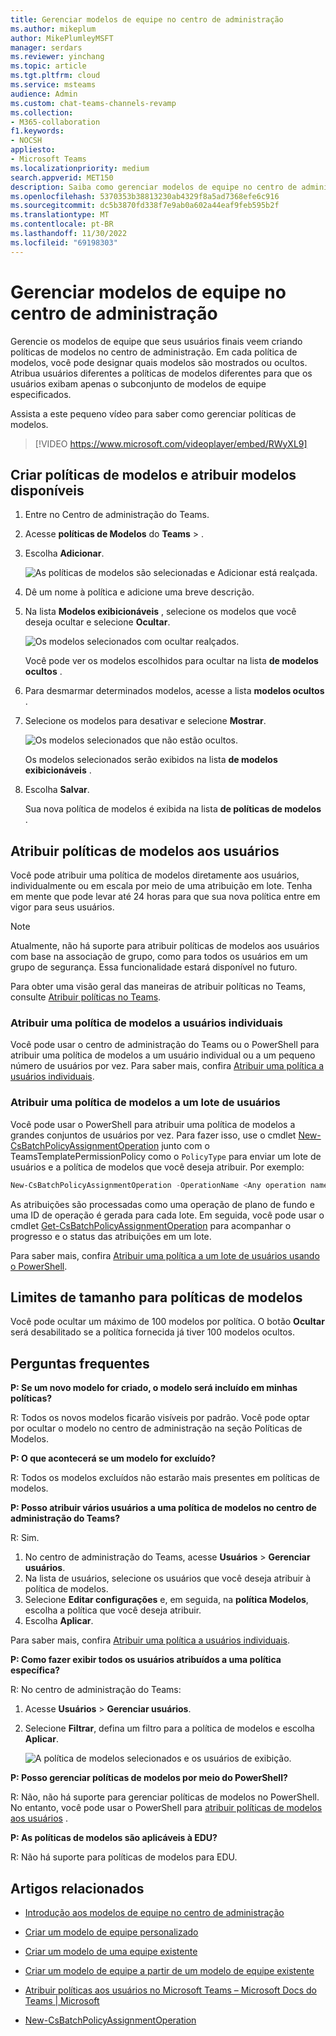 ```yaml
---
title: Gerenciar modelos de equipe no centro de administração
ms.author: mikeplum
author: MikePlumleyMSFT
manager: serdars
ms.reviewer: yinchang
ms.topic: article
ms.tgt.pltfrm: cloud
ms.service: msteams
audience: Admin
ms.custom: chat-teams-channels-revamp
ms.collection:
- M365-collaboration
f1.keywords:
- NOCSH
appliesto:
- Microsoft Teams
ms.localizationpriority: medium
search.appverid: MET150
description: Saiba como gerenciar modelos de equipe no centro de administração
ms.openlocfilehash: 5370353b38813230ab4329f8a5ad7368efe6c916
ms.sourcegitcommit: dc5b3870fd338f7e9ab0a602a44eaf9feb595b2f
ms.translationtype: MT
ms.contentlocale: pt-BR
ms.lasthandoff: 11/30/2022
ms.locfileid: "69198303"
---
```

# <a name="manage-team-templates-in-the-admin-center"></a>Gerenciar modelos de equipe no centro de administração

Gerencie os modelos de equipe que seus usuários finais veem criando políticas de modelos no centro de administração. Em cada política de modelos, você pode designar quais modelos são mostrados ou ocultos.
Atribua usuários diferentes a políticas de modelos diferentes para que os usuários exibam apenas o subconjunto de modelos de equipe especificados.

Assista a este pequeno vídeo para saber como gerenciar políticas de modelos.

> [!VIDEO https://www.microsoft.com/videoplayer/embed/RWyXL9]

## <a name="create-templates-policies-and-assign-available-templates"></a>Criar políticas de modelos e atribuir modelos disponíveis

1. Entre no Centro de administração do Teams.

2. Acesse **políticas de Modelos** do **Teams** > .

3. Escolha **Adicionar**.

    ![As políticas de modelos são selecionadas e Adicionar está realçada.](media/template-policies-1.png)

1. Dê um nome à política e adicione uma breve descrição.

2. Na lista **Modelos exibicionáveis** , selecione os modelos que você deseja ocultar e selecione **Ocultar**.

    ![Os modelos selecionados com ocultar realçados.](media/template-policies-2.png)

    Você pode ver os modelos escolhidos para ocultar na lista **de modelos ocultos** .

1. Para desmarmar determinados modelos, acesse a lista **modelos ocultos** .

2. Selecione os modelos para desativar e selecione **Mostrar**.

   ![Os modelos selecionados que não estão ocultos.](media/template-policies-3.png)

   Os modelos selecionados serão exibidos na lista **de modelos exibicionáveis** .
3. Escolha **Salvar**.

   Sua nova política de modelos é exibida na lista **de políticas de modelos** .

## <a name="assign-templates-policies-to-users"></a>Atribuir políticas de modelos aos usuários

Você pode atribuir uma política de modelos diretamente aos usuários, individualmente ou em escala por meio de uma atribuição em lote. Tenha em mente que pode levar até 24 horas para que sua nova política entre em vigor para seus usuários.

> [!Note]
> Atualmente, não há suporte para atribuir políticas de modelos aos usuários com base na associação de grupo, como para todos os usuários em um grupo de segurança. Essa funcionalidade estará disponível no futuro.

Para obter uma visão geral das maneiras de atribuir políticas no Teams, consulte [Atribuir políticas no Teams](policy-assignment-overview.md).

### <a name="assign-a-templates-policy-to-individual-users"></a>Atribuir uma política de modelos a usuários individuais

Você pode usar o centro de administração do Teams ou o PowerShell para atribuir uma política de modelos a um usuário individual ou a um pequeno número de usuários por vez. Para saber mais, confira [Atribuir uma política a usuários individuais](assign-policies-users-and-groups.md#assign-a-policy-to-individual-users).

### <a name="assign-a-templates-policy-to-a-batch-of-users"></a>Atribuir uma política de modelos a um lote de usuários

Você pode usar o PowerShell para atribuir uma política de modelos a grandes conjuntos de usuários por vez. Para fazer isso, use o cmdlet [New-CsBatchPolicyAssignmentOperation](/powershell/module/teams/new-csbatchpolicyassignmentoperation) junto com o TeamsTemplatePermissionPolicy como o ```PolicyType``` para enviar um lote de usuários e a política de modelos que você deseja atribuir. Por exemplo:

```powershell
New-CsBatchPolicyAssignmentOperation -OperationName <Any operation name> -PolicyType TeamsTemplatePermissionPolicy -PolicyName <policy name> -Identity <users identity | list of user identities>
```

As atribuições são processadas como uma operação de plano de fundo e uma ID de operação é gerada para cada lote. Em seguida, você pode usar o cmdlet [Get-CsBatchPolicyAssignmentOperation](/powershell/module/teams/get-csbatchpolicyassignmentoperation) para acompanhar o progresso e o status das atribuições em um lote.

Para saber mais, confira [Atribuir uma política a um lote de usuários usando o PowerShell](assign-policies-users-and-groups.md#use-powershell-method).

## <a name="size-limits-for-templates-policies"></a>Limites de tamanho para políticas de modelos

Você pode ocultar um máximo de 100 modelos por política. O botão **Ocultar** será desabilitado se a política fornecida já tiver 100 modelos ocultos.

## <a name="frequently-asked-questions"></a>Perguntas frequentes

**P: Se um novo modelo for criado, o modelo será incluído em minhas políticas?**

R: Todos os novos modelos ficarão visíveis por padrão. Você pode optar por ocultar o modelo no centro de administração na seção Políticas de Modelos.

**P: O que acontecerá se um modelo for excluído?**

R: Todos os modelos excluídos não estarão mais presentes em políticas de modelos.

**P: Posso atribuir vários usuários a uma política de modelos no centro de administração do Teams?**

R: Sim.

1. No centro de administração do Teams, acesse **Usuários** > **Gerenciar usuários**.
1. Na lista de usuários, selecione os usuários que você deseja atribuir à política de modelos.
1. Selecione **Editar configurações** e, em seguida, na **política Modelos**, escolha a política que você deseja atribuir.
1. Escolha **Aplicar**.

Para saber mais, confira [Atribuir uma política a usuários individuais](assign-policies-users-and-groups.md#assign-a-policy-to-individual-users).

**P: Como fazer exibir todos os usuários atribuídos a uma política específica?**

R: No centro de administração do Teams:

1. Acesse **Usuários** > **Gerenciar usuários**.
2. Selecione **Filtrar**, defina um filtro para a política de modelos e escolha **Aplicar**.

    ![A política de modelos selecionados e os usuários de exibição.](media/template-policies-5.png)

**P: Posso gerenciar políticas de modelos por meio do PowerShell?**

R: Não, não há suporte para gerenciar políticas de modelos no PowerShell. No entanto, você pode usar o PowerShell para [atribuir políticas de modelos aos usuários](#assign-templates-policies-to-users) .

**P: As políticas de modelos são aplicáveis à EDU?**

R: Não há suporte para políticas de modelos para EDU.

## <a name="related-articles"></a>Artigos relacionados

- [Introdução aos modelos de equipe no centro de administração](./get-started-with-teams-templates-in-the-admin-console.md)

- [Criar um modelo de equipe personalizado](./create-a-team-template.md)

- [Criar um modelo de uma equipe existente](./create-template-from-existing-team.md)

- [Criar um modelo de equipe a partir de um modelo de equipe existente](./create-template-from-existing-template.md)

- [Atribuir políticas aos usuários no Microsoft Teams – Microsoft Docs do Teams \| Microsoft](./policy-assignment-overview.md)

- [New-CsBatchPolicyAssignmentOperation](/powershell/module/teams/new-csbatchpolicyassignmentoperation)
